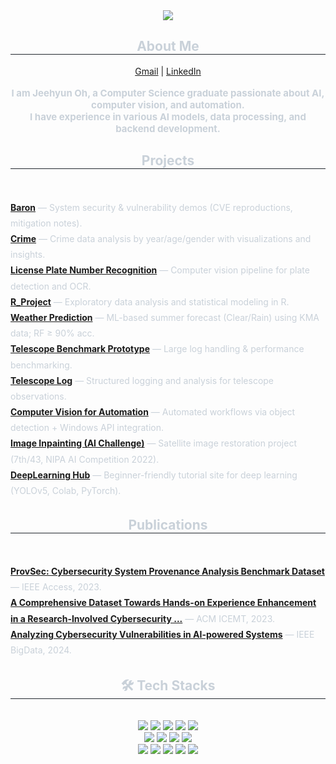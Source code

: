 <div align= "center">
    <img src="https://capsule-render.vercel.app/api?type=rect&color=070e2c&height=240&text=Jeehyun%20Oh&animation=&fontColor=ffffff&fontSize=70" />
</div>

<div align= "center"> 
    <h2 style="border-bottom: 1px solid #21262d; color: #c9d1d9;"> About Me </h2>  
    <div align="center">
        <a href="mailto:jeehyun.oh98@gmail.com">Gmail</a> | 
        <a href="https://www.linkedin.com/in/jeehyun-oh-967754261/">LinkedIn</a>
    </div>
    <br>
    <div style="font-weight: 700; font-size: 15px; text-align: center; color: #c9d1d9;"> 
        I am Jeehyun Oh, a Computer Science graduate passionate about AI, computer vision, and automation. <br>
        I have experience in various AI models, data processing, and backend development. 
    </div> 
</div>

<div align= "center">
    <h2 style="border-bottom: 1px solid #21262d; color: #c9d1d9;"> Projects </h2> <br> 
</div>

<ul style="list-style: none; padding-left: 0; line-height: 1.8; color:#c9d1d9;">

  <li>
    <a href="https://github.com/GhyunOh/Project/tree/main/Baron"><b>Baron</b></a> — System security & vulnerability demos (CVE reproductions, mitigation notes).
  </li>

  <li>
    <a href="https://github.com/GhyunOh/Project/tree/main/Crime"><b>Crime</b></a> — Crime data analysis by year/age/gender with visualizations and insights.
  </li>

  <li>
    <a href="https://github.com/GhyunOh/Project/tree/main/License-plate-number-recognition"><b>License Plate Number Recognition</b></a> — Computer vision pipeline for plate detection and OCR.
  </li>

  <li>
    <a href="https://github.com/GhyunOh/Project/tree/main/R_Project"><b>R_Project</b></a> — Exploratory data analysis and statistical modeling in R.
  </li>

  <li>
    <a href="https://github.com/GhyunOh/Project/tree/main/Weather%20prediction"><b>Weather Prediction</b></a> — ML-based summer forecast (Clear/Rain) using KMA data; RF ≥ 90% acc.
  </li>

  <li>
    <a href="https://github.com/GhyunOh/Project/tree/main/telescope-benchmark-prototype"><b>Telescope Benchmark Prototype</b></a> — Large log handling & performance benchmarking.
  </li>

  <li>
    <a href="https://github.com/GhyunOh/Project/tree/main/telescope-log"><b>Telescope Log</b></a> — Structured logging and analysis for telescope observations.
  </li>

  <li>
    <a href="https://github.com/GhyunOh/Project/tree/main/Computer-Vision-for-automation"><b>Computer Vision for Automation</b></a> — Automated workflows via object detection + Windows API integration.
  </li>

  <li>
    <a href="https://github.com/GhyunOh/Project/tree/main/Image-inpainting"><b>Image Inpainting (AI Challenge)</b></a> — Satellite image restoration project (7th/43, NIPA AI Competition 2022).
  </li>

  <li>
    <a href="https://github.com/GhyunOh/Project/tree/main/deeplearning-hub"><b>DeepLearning Hub</b></a> — Beginner-friendly tutorial site for deep learning (YOLOv5, Colab, PyTorch).
  </li>

</ul>

<div align= "center">
    <h2 style="border-bottom: 1px solid #21262d; color: #c9d1d9;"> Publications </h2> <br> 
</div>

<ul style="list-style: none; padding-left: 0; line-height: 1.8; color:#c9d1d9;">

  <li>
    <a href="https://ieeexplore.ieee.org/abstract/document/10197743"><b>ProvSec: Cybersecurity System Provenance Analysis Benchmark Dataset</b></a> — IEEE Access, 2023.
  </li>

  <li>
    <a href="https://dl.acm.org/doi/abs/10.1145/3585059.3611416"><b>A Comprehensive Dataset Towards Hands-on Experience Enhancement in a Research-Involved Cybersecurity ...</b></a> — ACM ICEMT, 2023.
  </li>

  <li>
    <a href="https://ieeexplore.ieee.org/document/10773925"><b>Analyzing Cybersecurity Vulnerabilities in AI-powered Systems</b></a> — IEEE BigData, 2024.
  </li>

</ul>

<div align= "center">
    <h2 style="border-bottom: 1px solid #21262d; color: #c9d1d9;"> 🛠️ Tech Stacks </h2> <br> 
    <div style="margin: 0 auto; text-align: center;" align= "center"> 
        <img src="https://img.shields.io/badge/C++-00599C?style=flat-square&logo=C%2B%2B&logoColor=white">
        <img src="https://img.shields.io/badge/Python-3776AB?style=flat-square&logo=Python&logoColor=white">
        <img src="https://img.shields.io/badge/PyTorch-EE4C2C?style=flat-square&logo=PyTorch&logoColor=white">
        <img src="https://img.shields.io/badge/Tensorflow-FF6F00?style=flat-square&logo=Tensorflow&logoColor=white">
        <img src="https://img.shields.io/badge/Java-007396?style=flat-square&logo=Java&logoColor=white">
        <br/>
        <img src="https://img.shields.io/badge/MySQL-4479A1?style=flat-square&logo=MySQL&logoColor=white">
        <img src="https://img.shields.io/badge/MongoDB-47A248?style=flat-square&logo=MongoDB&logoColor=white">
        <img src="https://img.shields.io/badge/Github-181717?style=flat-square&logo=Github&logoColor=white">
        <img src="https://img.shields.io/badge/Git-F05032?style=flat-square&logo=Git&logoColor=white">
        <br/>
        <img src="https://img.shields.io/badge/Docker-2496ED?style=flat-square&logo=Docker&logoColor=white">
        <img src="https://img.shields.io/badge/Django-092E20?style=flat-square&logo=Django&logoColor=white">
        <img src="https://img.shields.io/badge/Linux-FCC624?style=flat-square&logo=Linux&logoColor=white">
        <img src="https://img.shields.io/badge/Oracle-F80000?style=flat-square&logo=Oracle&logoColor=white">
        <img src="https://img.shields.io/badge/Slack-4A154B?style=flat-square&logo=Slack&logoColor=white">
        <br/>
    </div>
</div>
